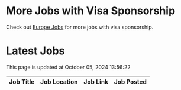 # More Jobs with Visa Sponsorship

Check out [Europe Jobs](https://github.com/sureshparimi/europejobs#latest-jobs) for more jobs with visa sponsorship.

# Latest Jobs

This page is updated at October 05, 2024 13:56:22

| Job Title | Job Location | Job Link | Job Posted |
| --- | --- | --- | --- |
